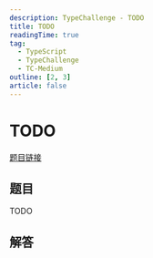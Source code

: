 ```yaml
---
description: TypeChallenge - TODO
title: TODO
readingTime: true
tag:
  - TypeScript
  - TypeChallenge
  - TC-Medium
outline: [2, 3]
article: false
---
```

<!-- THIS IS A TEMPLATE -->

# TODO
[题目链接](https://tsch.js.org/TODO)
## 题目

TODO

## 解答

```ts
```